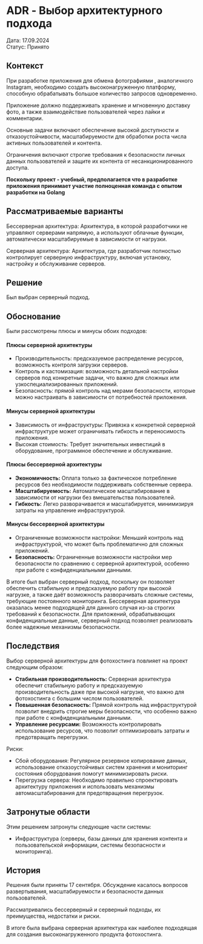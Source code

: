 # ADR - Выбор архитектурного подхода
Дата: 17.09.2024  
Статус: Принято
## Контекст
При разработке приложения для обмена фотографиями , аналогичного Instagram, необходимо создать высоконагруженную платформу, способную обрабатывать большое количество запросов одновременно.

Приложение должно поддерживать хранение и мгновенную доставку фото, а также взаимодействие пользователей через лайки и комментарии.

Основные задачи включают обеспечение высокой доступности и отказоустойчивости, масштабируемости для обработки роста числа активных пользователей и контента.

Ограничения включают строгие требования к безопасности личных данных пользователей и защите их контента от несанкционированного доступа.

**Поскольку проект - учебный, предполагается что в разработке приложения принимает участие полноценная команда с опытом разработки на Golang**

## Рассматриваемые варианты
Бессерверная архитектура: Архитектура, в которой разработчики не управляют серверами напрямую, а используют облачные функции, автоматически масштабируемые в зависимости от нагрузки.

Серверная архитектура: Архитектура, где разработчик полностью контролирует серверную инфраструктуру, включая установку, настройку и обслуживание серверов.

## Решение
Был выбран серверный подход.

## Обоснование

Были рассмотрены плюсы и минусы обоих подходов:
#### Плюсы серверной архитектуры
- Производительность: предсказуемое распределение ресурсов, возможность контроля загрузки серверов.
- Контроль и кастомизация: возможность детальной настройки серверов под конкретные задачи, что важно для сложных или узкоспециализированных приложений.
- Безопасность: прямой контроль над мерами безопасности, которые можно настраивать в зависимости от потребностей приложения.
#### Минусы серверной архитектуры
- Зависимость от инфраструктуры: Привязка к конкретной серверной инфраструктуре может ограничивать гибкость и переносимость приложения.
-  Высокая стоимость: Требует значительных инвестиций в оборудование, программное обеспечение и обслуживание.

#### Плюсы бессерверной архитектуры
- **Экономичность:** Оплата только за фактическое потребление ресурсов без необходимости поддерживать собственные сервера.
- **Масштабируемость:** Автоматическое масштабирование в зависимости от нагрузки без вмешательства пользователей.
- **Гибкость:** Легко разворачивается и масштабируется, минимизируя затраты на управление инфраструктурой.
#### Минусы бессерверной архитектуры
- Ограниченные возможности настройки: Меньший контроль над инфраструктурой, что может быть проблематично для сложных приложений.
- **Безопасность:** Ограниченные возможности настройки мер безопасности по сравнению с серверной архитектурой, особенно при работе с конфиденциальными данными.

В итоге был выбран серверный подход, поскольку он позволяет обеспечить стабильную и предсказуемую работу при высокой нагрузке, а также даёт возможность разворачивать сложные системы, требующие постоянного мониторинга.
Бессерверная архитектура оказалась менее подходящей для данного случая из-за  строгих требований к безопасности.
Для приложений, обрабатывающих конфиденциальные данные, серверный подход позволяет реализовать более надежные механизмы безопасности.
## Последствия

Выбор серверной архитектуры для фотохостинга повлияет на проект следующим образом:
- **Стабильная производительность:** Серверная архитектура обеспечит стабильную работу и предсказуемую производительность даже при высокой нагрузке, что важно для фотохостинга с большим числом пользователей.
- **Повышенная безопасность:** Прямой контроль над инфраструктурой позволит внедрить строгие меры безопасности, что особенно важно при работе с конфиденциальными данными.
- **Управление ресурсами:** Возможность контролировать использование ресурсов, что позволит оптимизировать затраты и предотвращать перегрузки.

Риски:
- Сбой оборудования: Регулярное резервное копирование данных, использование отказоустойчивых систем хранения и мониторинг состояния оборудования помогут минимизировать риски.
- Перегрузка сервера: Необходимо правильно спроектировать архитектуру приложения и использовать механизмы автомасштабирования для предотвращения перегрузок.

## Затронутые области

Этим решением затронуты следующие части системы:

- Инфраструктура (серверы, базы данных для хранения контента и пользовательской информации, системы безопасности и мониторинга).

## История
  
Решения были приняты 17 сентября. Обсуждение касалось вопросов развертывания, масштабируемости и безопасности данных пользователей.

Рассматривались бессерверный и серверный подходы, их преимущества, недостатки и риски.

В итоге была выбрана серверная архитектура как наиболее подходящая для создания высоконагруженного продукта фотохостинга.
